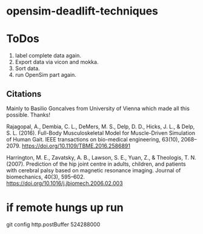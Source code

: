 # opensim-deadlift-techniques

# ToDos

1. label complete data again.
2. Export data via vicon and mokka.
3. Sort data.
4. run OpenSim part again.

## Citations

Mainly to Basilio Goncalves from University of Vienna which made all this possible. Thanks!

Rajagopal, A., Dembia, C. L., DeMers, M. S., Delp, D. D., Hicks, J. L., & Delp, S. L. (2016). Full-Body Musculoskeletal Model for Muscle-Driven Simulation of Human Gait. IEEE transactions on bio-medical engineering, 63(10), 2068–2079. https://doi.org/10.1109/TBME.2016.2586891

Harrington, M. E., Zavatsky, A. B., Lawson, S. E., Yuan, Z., & Theologis, T. N. (2007). Prediction of the hip joint centre in adults, children, and patients with cerebral palsy based on magnetic resonance imaging. Journal of biomechanics, 40(3), 595–602. https://doi.org/10.1016/j.jbiomech.2006.02.003

# if remote hungs up run

git config http.postBuffer 524288000
